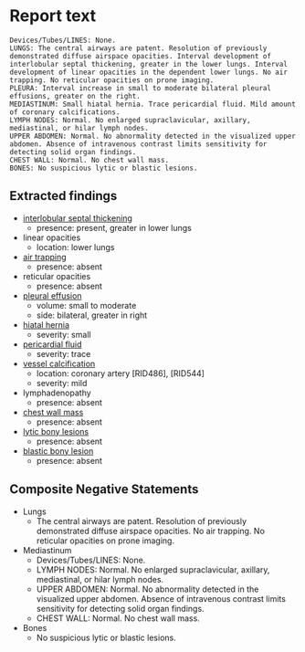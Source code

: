 # Report text

```text
Devices/Tubes/LINES: None.
LUNGS: The central airways are patent. Resolution of previously demonstrated diffuse airspace opacities. Interval development of interlobular septal thickening, greater in the lower lungs. Interval development of linear opacities in the dependent lower lungs. No air trapping. No reticular opacities on prone imaging.
PLEURA: Interval increase in small to moderate bilateral pleural effusions, greater on the right.
MEDIASTINUM: Small hiatal hernia. Trace pericardial fluid. Mild amount of coronary calcifications.
LYMPH NODES: Normal. No enlarged supraclavicular, axillary, mediastinal, or hilar lymph nodes.
UPPER ABDOMEN: Normal. No abnormality detected in the visualized upper abdomen. Absence of intravenous contrast limits sensitivity for detecting solid organ findings.
CHEST WALL: Normal. No chest wall mass.
BONES: No suspicious lytic or blastic lesions.
```

## Extracted findings

- [interlobular septal thickening](../../definitions/hood/interlobular-septal-thickening.md)
  - presence: present, greater in lower lungs
- linear opacities
  - location: lower lungs
- [air trapping](../../definitions/upmedic/AirTrapping.cde.md)
  - presence: absent
- reticular opacities
  - presence: absent
- [pleural effusion](../../definitions/hood/pleural-effusion.json)  
  - volume: small to moderate
  - side: bilateral, greater in right
- [hiatal hernia](../../definitions/hood/hiatal-hernia.json)
  - severity: small
- [pericardial fluid](../../definitions/hood/pericardial-effusion.md)
  - severity: trace
- [vessel calcification](../../definitions/nuance/coronary_artery_calcification.json)
  - location: coronary artery [RID486\], \[RID544\]
  - severity: mild
- lymphadenopathy
  - presence: absent
- [chest wall mass](../../definitions/hood/chest-wall.json)  
  - presence: absent
- [lytic bony lesions](../../definitions/hood/lytic-lesion.md)
  - presence: absent
- [blastic bony lesion](../../definitions/hood/sclerotic-lesion.md)
  - presence: absent

## Composite Negative Statements

- Lungs
  - The central airways are patent. Resolution of previously demonstrated diffuse airspace opacities. No air trapping. No reticular opacities on prone imaging.
- Mediastinum
  - Devices/Tubes/LINES: None.
  - LYMPH NODES: Normal. No enlarged supraclavicular, axillary, mediastinal, or hilar lymph nodes.
  - UPPER ABDOMEN: Normal. No abnormality detected in the visualized upper abdomen. Absence of intravenous contrast limits sensitivity for detecting solid organ findings.
  - CHEST WALL: Normal. No chest wall mass.
- Bones
  - No suspicious lytic or blastic lesions.
  